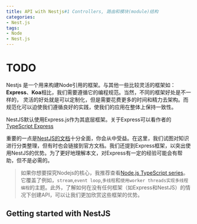 ```yaml
---
title: API with Nestjs#1 Controllers, 路由和模块(module)结构
categories:
- Nest.js
tags:
- Node
- Nest.js
---
```

# TODO

Nestjs 是一个用来构建Node引用的框架。与其他一些比较灵活的框架如：**Express**、**Koa**相比，我们需要遵循它的编程规范。当然，不同的框架好处是不一样的，
灵活的好处就是可以定制化，但是需要花费更多的时间和精力去架构。而规范化可以迫使我们遵循良好的实践，使我们的应用在整体上保持一致性。

NestJS默认使用Express.js作为其底层框架。关于Express可以看作者的[TypeScript Express](https://wanago.io/2018/12/03/typescript-express-tutorial-routing-controllers-middleware/)

重要的一点是[NestJS的文档](https://docs.nestjs.com/)十分全面，你会从中受益。在这里，我们试图对知识进行分类整理，但有时也会链接到官方文档。我们还提到Express框架，以突出使用NestJS的优势。为了更好地理解本文，对Express有一定的经验可能会有帮助，但不是必需的。


> 如果你想要探究Nodejs的核心，我推荐查看[Node.js TypeScript series](https://wanago.io/2019/02/11/node-js-typescript-modules-file-system/)。它覆盖了例如，`stream`,`event loop`,`多线程`和`使用worker threads实现多线程编程`的主题。此外，了解如何在没有任何框架（如Express和NestJS）的情况下创建API，可以让我们更加欣赏这些框架的优势。


## Getting started with NestJS

